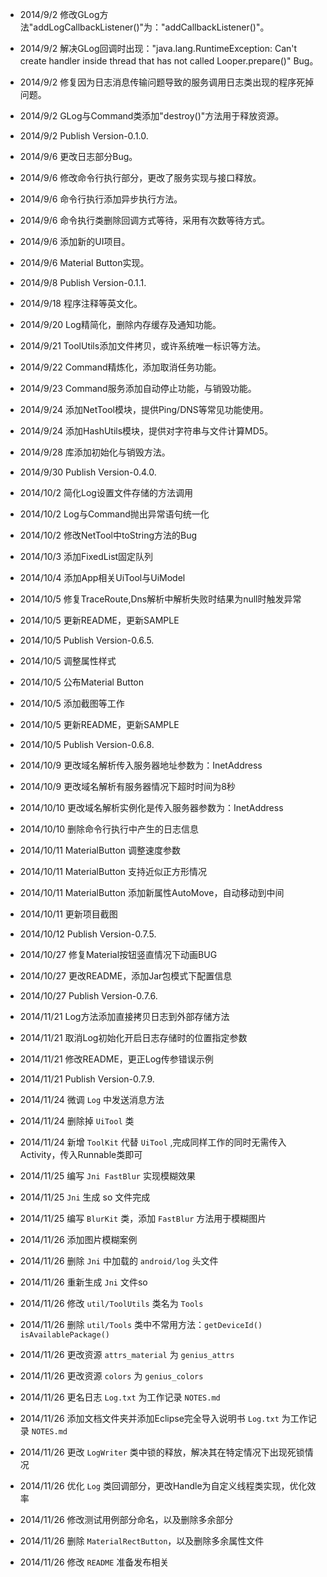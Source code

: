 * 2014/9/2 修改GLog方法"addLogCallbackListener()"为："addCallbackListener()"。
* 2014/9/2 解决GLog回调时出现："java.lang.RuntimeException: Can't create handler inside thread that has not called Looper.prepare()" Bug。
* 2014/9/2 修复因为日志消息传输问题导致的服务调用日志类出现的程序死掉问题。
* 2014/9/2 GLog与Command类添加"destroy()"方法用于释放资源。
* 2014/9/2 Publish Version-0.1.0.

* 2014/9/6 更改日志部分Bug。
* 2014/9/6 修改命令行执行部分，更改了服务实现与接口释放。
* 2014/9/6 命令行执行添加异步执行方法。
* 2014/9/6 命令执行类删除回调方式等待，采用有次数等待方式。
* 2014/9/6 添加新的UI项目。
* 2014/9/6 Material Button实现。
* 2014/9/8 Publish Version-0.1.1.

* 2014/9/18 程序注释等英文化。
* 2014/9/20 Log精简化，删除内存缓存及通知功能。
* 2014/9/21 ToolUtils添加文件拷贝，或许系统唯一标识等方法。
* 2014/9/22 Command精炼化，添加取消任务功能。
* 2014/9/23 Command服务添加自动停止功能，与销毁功能。
* 2014/9/24 添加NetTool模块，提供Ping/DNS等常见功能使用。
* 2014/9/24 添加HashUtils模块，提供对字符串与文件计算MD5。
* 2014/9/28 库添加初始化与销毁方法。
* 2014/9/30 Publish Version-0.4.0.

* 2014/10/2 简化Log设置文件存储的方法调用
* 2014/10/2 Log与Command抛出异常语句统一化
* 2014/10/2 修改NetTool中toString方法的Bug
* 2014/10/3 添加FixedList固定队列
* 2014/10/4 添加App相关UiTool与UiModel
* 2014/10/5 修复TraceRoute,Dns解析中解析失败时结果为null时触发异常
* 2014/10/5 更新README，更新SAMPLE
* 2014/10/5 Publish Version-0.6.5.

* 2014/10/5 调整属性样式
* 2014/10/5 公布Material Button
* 2014/10/5 添加截图等工作
* 2014/10/5 更新README，更新SAMPLE
* 2014/10/5 Publish Version-0.6.8.

* 2014/10/9 更改域名解析传入服务器地址参数为：InetAddress
* 2014/10/9 更改域名解析有服务器情况下超时时间为8秒
* 2014/10/10 更改域名解析实例化是传入服务器参数为：InetAddress
* 2014/10/10 删除命令行执行中产生的日志信息
* 2014/10/11 MaterialButton 调整速度参数
* 2014/10/11 MaterialButton 支持近似正方形情况
* 2014/10/11 MaterialButton 添加新属性AutoMove，自动移动到中间
* 2014/10/11 更新项目截图
* 2014/10/12 Publish Version-0.7.5.

* 2014/10/27 修复Material按钮竖直情况下动画BUG
* 2014/10/27 更改README，添加Jar包模式下配置信息
* 2014/10/27 Publish Version-0.7.6.

* 2014/11/21 Log方法添加直接拷贝日志到外部存储方法
* 2014/11/21 取消Log初始化开启日志存储时的位置指定参数
* 2014/11/21 修改README，更正Log传参错误示例
* 2014/11/21 Publish Version-0.7.9.

* 2014/11/24 微调 `Log` 中发送消息方法
* 2014/11/24 删除掉 `UiTool` 类
* 2014/11/24 新增 `ToolKit` 代替 `UiTool` ,完成同样工作的同时无需传入Activity，传入Runnable类即可
* 2014/11/25 编写 `Jni FastBlur` 实现模糊效果
* 2014/11/25 `Jni` 生成 so 文件完成
* 2014/11/25 编写 `BlurKit` 类，添加 `FastBlur` 方法用于模糊图片
* 2014/11/26 添加图片模糊案例
* 2014/11/26 删除 `Jni` 中加载的 `android/log` 头文件
* 2014/11/26 重新生成 `Jni` 文件so
* 2014/11/26 修改 `util/ToolUtils` 类名为 `Tools`
* 2014/11/26 删除 `util/Tools` 类中不常用方法：`getDeviceId()` `isAvailablePackage()`
* 2014/11/26 更改资源 `attrs_material` 为 `genius_attrs`
* 2014/11/26 更改资源 `colors` 为 `genius_colors`
* 2014/11/26 更名日志 `Log.txt` 为工作记录 `NOTES.md`
* 2014/11/26 添加文档文件夹并添加Eclipse完全导入说明书 `Log.txt` 为工作记录 `NOTES.md`
* 2014/11/26 更改 `LogWriter` 类中锁的释放，解决其在特定情况下出现死锁情况
* 2014/11/26 优化 `Log` 类回调部分，更改Handle为自定义线程类实现，优化效率
* 2014/11/26 修改测试用例部分命名，以及删除多余部分
* 2014/11/26 删除 `MaterialRectButton`，以及删除多余属性文件
* 2014/11/26 修改 `README` 准备发布相关

